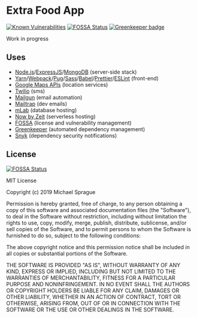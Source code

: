 # Extra Food App

[![Known Vulnerabilities](https://snyk.io/test/github/mikesprague/localweather-io/badge.svg?targetFile=package.json)](https://snyk.io/test/github/mikesprague/extrafood?targetFile=package.json)
[![FOSSA Status](https://app.fossa.io/api/projects/git%2Bgithub.com%2Fmikesprague%2Fextrafood.svg?type=shield)](https://app.fossa.io/projects/git%2Bgithub.com%2Fmikesprague%2Fextrafood?ref=badge_shield)
[![Greenkeeper badge](https://badges.greenkeeper.io/mikesprague/extrafood.svg)](https://greenkeeper.io/)

Work in progress

## Uses

- [Node.js](https://nodejs.org/)/[ExpressJS](https://expressjs.com/)/[MongoDB](https://www.mongodb.com/) (server-side stack)
- [Yarn](https://yarnpkg.com/en/)/[Webpack](https://webpack.js.org/)/[Pug](https://pugjs.org/)/[Sass](https://sass-lang.com/)/[Babel](https://babeljs.io/)/[Prettier](https://prettier.io/)/[ESLint](https://eslint.org/) (front-end)
- [Google Maps APIs](https://cloud.google.com/maps-platform/) (location services)
- [Twilio](https://www.twilio.com/) (sms)
- [Mailgun](https://mailgun.com/) (email automation)
- [Mailtrap](https://mailtrap.io/) (dev emails)
- [mLab](https://mlab.com/) (database hosting)
- [Now by Zeit](https://zeit.co/now) (serverless hosting)
- [FOSSA](https://fossa.io) (license and vulnerability management)
- [Greenkeeper](https://greenkeeper.io) (automated dependency management)
- [Snyk](https://snyk.io) (dependency security notifications)

## License

[![FOSSA Status](https://app.fossa.io/api/projects/git%2Bgithub.com%2Fmikesprague%2Fextrafood.svg?type=large)](https://app.fossa.io/projects/git%2Bgithub.com%2Fmikesprague%2Fextrafood?ref=badge_large)

MIT License

Copyright (c) 2019 Michael Sprague

Permission is hereby granted, free of charge, to any person obtaining a copy
of this software and associated documentation files (the "Software"), to deal
in the Software without restriction, including without limitation the rights
to use, copy, modify, merge, publish, distribute, sublicense, and/or sell
copies of the Software, and to permit persons to whom the Software is
furnished to do so, subject to the following conditions:

The above copyright notice and this permission notice shall be included in all
copies or substantial portions of the Software.

THE SOFTWARE IS PROVIDED "AS IS", WITHOUT WARRANTY OF ANY KIND, EXPRESS OR
IMPLIED, INCLUDING BUT NOT LIMITED TO THE WARRANTIES OF MERCHANTABILITY,
FITNESS FOR A PARTICULAR PURPOSE AND NONINFRINGEMENT. IN NO EVENT SHALL THE
AUTHORS OR COPYRIGHT HOLDERS BE LIABLE FOR ANY CLAIM, DAMAGES OR OTHER
LIABILITY, WHETHER IN AN ACTION OF CONTRACT, TORT OR OTHERWISE, ARISING FROM,
OUT OF OR IN CONNECTION WITH THE SOFTWARE OR THE USE OR OTHER DEALINGS IN THE
SOFTWARE.

